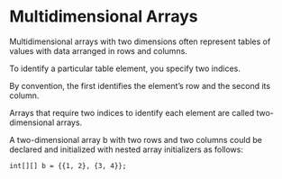 # Multidimensional Arrays
Multidimensional arrays with two dimensions often represent tables of values with data arranged
in rows and columns. 

To identify a particular table element, you specify two indices.

By convention, the first identifies the element’s row and the second its column. 

Arrays that require two indices to identify each element are called two-dimensional arrays.

A two-dimensional array b with two rows and two columns could be
declared and initialized with nested array initializers as follows:

`int[][] b = {{1, 2}, {3, 4}};`